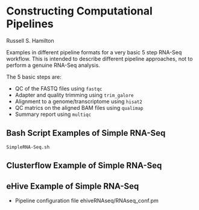 
# Constructing Computational Pipelines


Russell S. Hamilton


Examples in different pipeline formats for a very basic 5 step RNA-Seq workflow. This is intended to describe different pipeline approaches, not to perform a genuine RNA-Seq analysis.

The 5 basic steps are:
* QC of the FASTQ files using `fastqc`
* Adapter and quality trimming using `trim_galore`
* Alignment to a genome/transcriptome using `hisat2`
* QC matrics on the aligned BAM files using `qualimap`
* Summary report using `multiqc`

## Bash Script Examples of Simple RNA-Seq

    SimpleRNA-Seq.sh

## Clusterflow Example of Simple RNA-Seq


## eHive Example of Simple RNA-Seq

* Pipeline configuration file
   ehiveRNAseq/RNAseq_conf.pm
